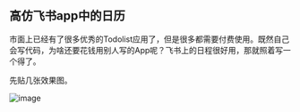 ## 高仿飞书app中的日历
市面上已经有了很多优秀的Todolist应用了，但是很多都需要付费使用。既然自己会写代码，为啥还要花钱用别人写的App呢？飞书上的日程很好用，那就照着写一个得了。

先贴几张效果图。

![image](https://github.com/blackfrogxxoo/SchedulerView/blob/master/yyyyy.gif)
